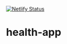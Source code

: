 [![Netlify Status](https://api.netlify.com/api/v1/badges/36ede385-41c8-42dd-8bf2-33e214ea5fa6/deploy-status)](https://app.netlify.com/sites/velvety-kitsune-99eded/deploys)

# health-app
